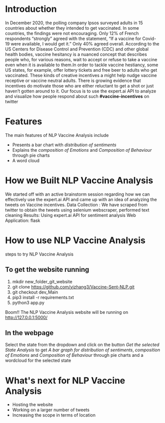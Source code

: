 # Introduction
In December 2020, the polling company Ipsos surveyed adults in 15 countries about whether they intended to get vaccinated. In some countries, the findings were not encouraging. Only 12% of French respondents “strongly” agreed with the statement, “If a vaccine for Covid-19 were available, I would get it.” Only 40% agreed overall. According to the US Centers for Disease Control and Prevention (CDC) and other global health bodies, vaccine hesitancy is a nuanced concept that describes people who, for various reasons, wait to accept or refuse to take a vaccine even when it is available to them.In order to tackle vaccine hestiancy, some US states, for example, offer lottery tickets and free beer to adults who get vaccinated. These kinds of creative incentives a might help nudge vaccine receptive or vaccine neutral adults. There is growing evidence that incentives do motivate those who are either reluctant to get a shot or just haven’t gotten around to it. Our focus is to use the expert.ai API to analyze and visualize how people respond about such **#vaccine-incentives** on twitter

# Features 
The main features of NLP Vaccine Analysis include
* Presents a bar chart with *distribution of sentiments*
* Explains the *composition of Emotions* and *Composition of Behaviour* through pie charts
* A word cloud

# How we Built NLP Vaccine Analysis
We started off with an active brainstorm session regarding how we can effectively use the expert.ai API and came up with an idea of analyzing the tweets on Vaccine incentives.
Data Collection : We have scraped from twitter to obtain the tweets using selenium webscraper, performed text cleaning 
Results: Using expert.ai API for sentiment analysis
Web Application: flask 

# How to use NLP Vaccine Analysis
steps to try NLP Vaccine Analysis
## To get the website running
1. mkdir new_folder_git_website
2. git clone https://github.com/yjzhang3/Vaccine-Sent-NLP.git
3. git checkout dev_Main
4. pip3 install -r requirements.txt
5. python3 app.py

Boom!! The NLP Vaccine Analysis website will be running on http://127.0.0.1:5000/

## In the webpage
Select the state from the dropdown and click on the button *Get the selected State Analysis* to get *A bar graph for distribution of sentiments*, 
*composition of Emotions*  and *Composition of Behaviour* through pie charts and a wordcloud for the selected state

# What's next for NLP Vaccine Analysis
* Hosting the website
* Working on a larger number of tweets
* Increasing the scope in terms of location
